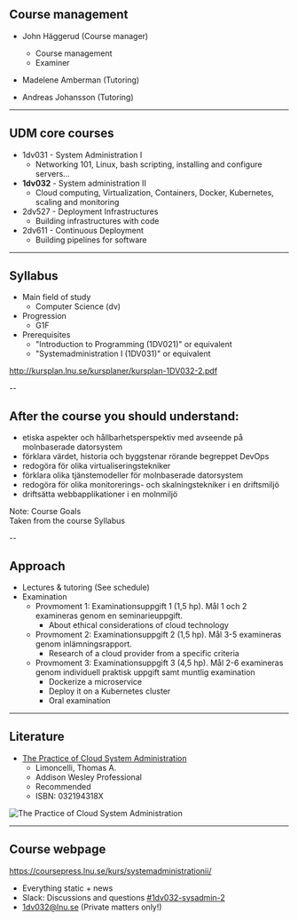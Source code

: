 <!-- Course management -->
## Course management
* John Häggerud (Course manager)
  * Course management
  * Examiner

* Madelene Amberman (Tutoring) 
* Andreas Johansson (Tutoring)


---
## UDM core courses

* 1dv031 - System Administration I
  * Networking 101, Linux, bash scripting, installing and configure servers...
* **1dv032** - System administration II
  * Cloud computing, Virtualization, Containers, Docker, Kubernetes, scaling and monitoring
* 2dv527 - Deployment Infrastructures  
  * Building infrastructures with code
* 2dv611 - Continuous Deployment
  * Building pipelines for software

---
<!-- Syllabus -->
## Syllabus

* Main field of study
  * Computer Science (dv)
* Progression
  * G1F
* Prerequisites
  * "Introduction to Programming (1DV021)" or equivalent
  * "Systemadministration I (1DV031)" or equivalent


http://kursplan.lnu.se/kursplaner/kursplan-1DV032-2.pdf


--
<!-- Goals -->
## After the course you should understand:
<!-- {_style="font-size: 140%"} -->
* etiska aspekter och hållbarhetsperspektiv med avseende på molnbaserade datorsystem 
* förklara värdet, historia och byggstenar rörande begreppet DevOps 
* redogöra för olika virtualiseringstekniker 
* förklara olika tjänstemodeller för molnbaserade datorsystem 
* redogöra för olika monitorerings­- och skalningstekniker i en driftsmiljö 
* driftsätta webbapplikationer i en molnmiljö


<!-- {_class="lnu-margin-right-30"} -->
Note:
Course Goals <br />
Taken from the course Syllabus <br />


--
## Approach
* Lectures & tutoring (See schedule)
* Examination
  * Provmoment 1: Examinationsuppgift 1 (1,5 hp). Mål 1 och 2 examineras genom en seminarieuppgift. 
    * About ethical considerations of cloud technology 
  * Provmoment 2: Examinationsuppgift 2 (1,5 hp). Mål 3­-5 examineras genom inlämningsrapport.
    * Research of a cloud provider from a specific criteria
  * Provmoment 3: Examinationsuppgift 3 (4,5 hp). Mål 2-­6 examineras genom individuell praktisk uppgift samt muntlig examination
    * Dockerize a microservice
    * Deploy it on a Kubernetes cluster
    * Oral examination


<!-- {_style="font-size: 90%"} -->


---
<!-- Literature -->
## Literature
* [The Practice of Cloud System Administration](http://www.adlibris.com/se/organisationer/product.aspx?isbn=032194318X)
  * Limoncelli, Thomas A.
  * Addison ­Wesley Professional
  * Recommended
  * ISBN: 032194318X

![The Practice of Cloud System Administration](http://www.adlibris.com/se/organisationer/covers/M/0/32/032194318X.jpg)


---
<!-- webpage -->
## Course webpage
https://coursepress.lnu.se/kurs/systemadministrationii/
* Everything static + news
* Slack: Discussions and questions [#1dv032-sysadmin-2](https://coursepress.slack.com/archives/1dv032-sysadmin-2)
* 1dv032@lnu.se (Private matters only!)

<!-- {_style="margin-right: 25%"} -->
